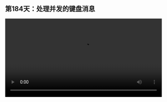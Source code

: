 ## 第184天：处理并发的键盘消息

<video width="100%" controls controlslist="nodownload nofullscreen noremoteplayback" disablePictureInPicture>
  <source src="https://api.keepwork.com/ts-storage/siteFiles/20629/raw#1624878219194session184 处理并发的键盘消息.webm" type="video/webm">
  <source src="https://api.keepwork.com/ts-storage/siteFiles/20630/raw#1624878227520session184 处理并发的键盘消息_small.mp4" type="video/mp4" />
   
  你的浏览器不支持播放
</video>

 <style>
video::-webkit-media-controls-fullscreen-button {
    display: none;
}
</style>

### 字幕

我们来运行一下这里的代码。
可以看到，按空格键和我对话，他会说hi，there，和bye。
代码在这里。
这段代码人物每说一句话会停顿1秒，总共需要2秒执行完毕。
我们看，如果我们连续地按空格键，
当人物收到第一个空格键消息时，
会执行这里的代码，在代码执行完毕前，**后面的空格键消息是被忽略的。**
也就是说，无论我们如何快速地按空格键，他都会在说完hi，there，和bye之后才会处理后面的空格键消息。
那么有什么办法可以让后面的空格键打断前面的消息的执行呢？
也就是这三个词没说完时，可以被空格键打断，再重新从第一个开始说。
这里我们到**事件**项下，
找到**当收到消息时**。
我们可以把消息的名字改为hi。
将这里的代码复制过来。
此时当人物收到空格键时，我们不是执行这里的代码，而是广播一个消息。
我们将广播消息拖过来。
改为hi。
运行一下。
按空格键，
出现hi，there。
再按空格键，
马上再说hi，there。
马上会说hi。
也就是**后面的hi事件会打断前面的hi事件的执行，**
**并快速重头开始执行这个消息。**

### 动手练习
